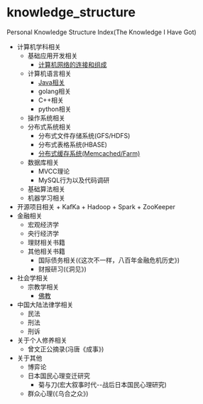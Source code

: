 # knowledge_structure
Personal Knowledge Structure Index(The Knowledge I Have Got)

+ 计算机学科相关
   + 基础应用开发相关
        + [计算机网络的连接和组成](cs_related\basic_knowledge\network\cs_network.md)
   + 计算机语言相关
        + [Java相关](cs_related\computer_languages\java\java_index.md)
        + golang相关
        + C++相关
        + python相关
   + 操作系统相关
   + 分布式系统相关
        + 分布式文件存储系统(GFS/HDFS)
        + 分布式表格系统(HBASE)
        + [分布式缓存系统(Memcached/Farm)](cs_related\distributed_systems\distributed_cache\Memcached.md)
   + 数据库相关
        + MVCC理论
        + MySQL行为以及代码调研
   + 基础算法相关
   + 机器学习相关
+ 开源项目相关
       + KafKa 
       + Hadoop
       + Spark
       + ZooKeeper
+ 金融相关
   + 宏观经济学
   + 央行经济学
   + 理财相关书籍
   + 其他相关书籍
       + 国际债务相关(《这次不一样，八百年金融危机历史》)
       + 财报研习(《洞见》)
+ 社会学相关
    + 宗教学相关
       + [佛教](religious_studies\buddhism\core_buddhist_teachings.md)
+ 中国大陆法律学相关
    + 民法
    + 刑法
    + 刑诉
+ 关于个人修养相关
    + 曾文正公摘录(冯唐《成事》)
+ 关于其他
    + 博弈论
    + 日本国民心理变迁研究
         + 菊与刀(宏大叙事时代--战后日本国民心理研究)
    + 群众心理(《乌合之众》)